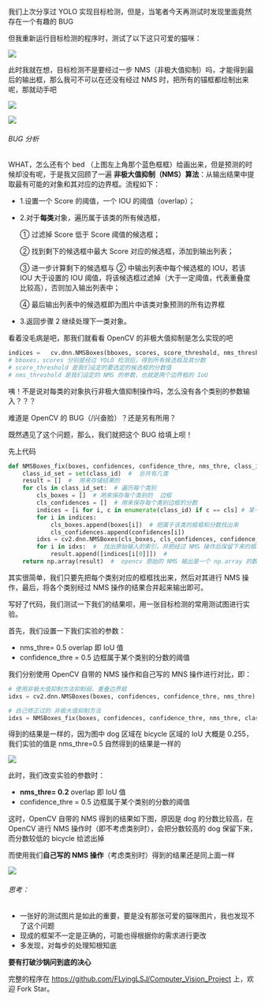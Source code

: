 我们上次分享过 YOLO 实现目标检测，但是，当笔者今天再测试时发现里面竟然存在一个有趣的 BUG

但我重新运行目标检测的程序时，测试了以下这只可爱的猫咪：

![](https://tvax2.sinaimg.cn/large/acbcfa39gy1g864rs2t4yj20i80hv1a1.jpg)

此时我就在想，目标检测不是要经过一步 NMS（非极大值抑制）吗，才能得到最后的输出框，那么我可不可以在还没有经过 NMS 时，把所有的锚框都绘制出来呢，那就动手吧

![](https://tva3.sinaimg.cn/large/acbcfa39gy1g864sbk3noj20hu0he7l8.jpg)

![](https://tvax1.sinaimg.cn/large/acbcfa39gy1g864smsiovj20f40geglw.jpg)

###### BUG 分析

WHAT，怎么还有个 bed （上图左上角那个蓝色框框）给画出来，但是预测的时候却没有呢，于是我又回顾了一遍 **非极大值抑制（NMS）算法**：从输出结果中提取最有可能的对象和其对应的边界框。流程如下：

- 1.设置一个 Score 的阈值，一个 IOU 的阈值（overlap）；

- 2.对于**每类**对象，遍历属于该类的所有候选框，

  ① 过滤掉 Score 低于 Score 阈值的候选框；

  ② 找到剩下的候选框中最大 Score 对应的候选框，添加到输出列表；

  ③ 进一步计算剩下的候选框与 ② 中输出列表中每个候选框的 IOU，若该 IOU 大于设置的 IOU 阈值，将该候选框过滤掉（大于一定阈值，代表重叠度比较高），否则加入输出列表中；

  ④ 最后输出列表中的候选框即为图片中该类对象预测的所有边界框

- 3.返回步骤 2 继续处理下一类对象。

看着没毛病是吧，那我们就看看 OpenCV 的非极大值抑制是怎么实现的吧

```python
indices	=	cv.dnn.NMSBoxes(bboxes, scores, score_threshold, nms_threshold[, eta[, top_k]])
# bboxes，scores 分别是经过 YOLO 检测后，得到所有候选框及其分数
# score_threshold 是我们设定的要选定的候选框的分数值
# nms_threshold 是我们设定的 NMS 的参数，也就是两个边界框的 IoU 
```

咦！不是说对每类的对象执行非极大值抑制操作吗，怎么没有各个类别的参数输入？？？

难道是 OpenCV 的 BUG（/兴奋脸）？还是另有所用？

既然遇见了这个问题，那么，我们就把这个 BUG 给填上呗！

先上代码

```python
def NMSBoxes_fix(boxes, confidences, confidence_thre, nms_thre, class_id):
    class_id_set = set(class_id)  #  总共有几类
    result = []  #  用来存储结果的
    for cls in class_id_set:  # 遍历每个类别
        cls_boxes = []  # 用来保存每个类别的  边框
        cls_confidences = []  # 用来保存每个类别边框的分数
        indices = [i for i, c in enumerate(class_id) if c == cls] # 某一类在原始输入的所有索引
        for i in indices:
            cls_boxes.append(boxes[i])  # 把属于该类的框框和分数找出来
            cls_confidences.append(confidences[i]) 
        idxs = cv2.dnn.NMSBoxes(cls_boxes, cls_confidences, confidence_thre, nms_thre)  # 对每类进行 NMS 操作
        for i in idxs:  #  找出原始输入的索引，并把经过 NMS 操作后保留下来的框框的索引保存下来到一个列表中
            result.append([indices[i[0]]])  #  
    return np.array(result)  #  opencv 原始的 NMS 输出是一个 np.array 的数据，所以我们也将其转化成指定格式
```

其实很简单，我们只要先把每个类别对应的框框找出来，然后对其进行 NMS 操作，最后，将各个类别经过 NMS 操作的结果合并起来输出即可。

写好了代码，我们测试一下我们的结果呗，用一张目标检测的常用测试图进行实验。

首先，我们设置一下我们实验的参数：

- nms_thre= 0.5   overlap 即 IoU 值 
- confidence_thre = 0.5  边框属于某个类别的分数的阈值

我们分别使用 OpenCV 自带的 NMS 操作和自己写的 MNS 操作进行对比，即：

```python
# 使用非极大值抑制方法抑制弱、重叠边界框
idxs = cv2.dnn.NMSBoxes(boxes, confidences, confidence_thre, nms_thre)

# 自己修正过的 非极大值抑制方法
idxs = NMSBoxes_fix(boxes, confidences, confidence_thre, nms_thre, classIDs)
```

得到的结果是一样的，因为图中 dog 区域在 bicycle 区域的 IoU 大概是 0.255，我们实验的值是 nms_thre=0.5 自然得到的结果是一样的

![](https://tva3.sinaimg.cn/large/acbcfa39gy1g864tpvh3hj20lc0g040r.jpg)

此时，我们改变实验的参数时：

- **nms_thre= 0.2**   overlap 即 IoU 值 
- confidence_thre = 0.5  边框属于某个类别的分数的阈值

这时，OpenCV 自带的 NMS 得到的结果如下图，原因是 dog 的分数比较高，在 OpenCV 进行 NMS 操作时（即不考虑类别时），会把分数较高的 dog 保留下来，而分数较低的 bicycle  给滤出掉

而使用我们**自己写的 NMS 操作**（考虑类别时）得到的结果还是同上面一样

![](https://tva4.sinaimg.cn/large/acbcfa39gy1g864t20vt1j20lc0g0taw.jpg)

###### 思考：

- 一张好的测试图片是如此的重要，要是没有那张可爱的猫咪图片，我也发现不了这个问题
- 现成的框架不一定是正确的，可能也得根据你的需求进行更改
- 多发现，对每步的处理知根知底

**要有打破沙锅问到底的决心**

完整的程序在 https://github.com/FLyingLSJ/Computer_Vision_Project 上，欢迎 Fork Star。